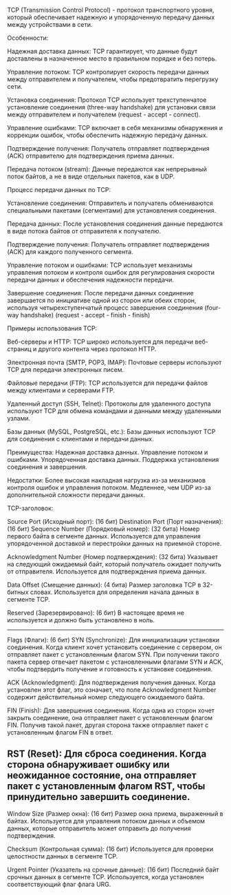 TCP (Transmission Control Protocol) - протокол транспортного уровня,
который обеспечивает надежную и упорядоченную передачу данных между
устройствами в сети.


Особенности:

Надежная доставка данных: TCP гарантирует, что данные будут доставлены
в назначенное место в правильном порядке и без потерь.

Управление потоком: TCP контролирует скорость передачи данных между
отправителем и получателем, чтобы предотвратить перегрузку сети.

Установка соединения: Протокол TCP использует трехступенчатое
установление соединения (three-way handshake) для установки связи
между отправителем и получателем (request - accept - connect).

Управление ошибками: TCP включает в себя механизмы обнаружения и
коррекции ошибок, чтобы обеспечить надежную передачу данных.

Подтверждение получения: Получатель отправляет подтверждения (ACK)
отправителю для подтверждения приема данных.

Передача потоком (stream): Данные передаются как непрерывный поток
байтов, а не в виде отдельных пакетов, как в UDP.


Процесс передачи данных по TCP:

Установление соединения: Отправитель и получатель обмениваются
специальными пакетами (сегментами) для установления соединения.

Передача данных: После установления соединения данные передаются
в виде потока байтов от отправителя к получателю.

Подтверждение получения: Получатель отправляет подтверждения
(ACK) для каждого полученного сегмента.

Управление потоком и ошибками: TCP использует механизмы управления
потоком и контроля ошибок для регулирования скорости передачи данных
и обеспечения надежности передачи.

Завершение соединения: После передачи данных соединение завершается
по инициативе одной из сторон или обеих сторон, используя
четырехступенчатый процесс завершения соединения (four-way handshake)
(request - accept - finish - finish)


Примеры использования TCP:

Веб-серверы и HTTP: TCP широко используется для передачи веб-страниц
и другого контента через протокол HTTP.

Электронная почта (SMTP, POP3, IMAP): Почтовые серверы используют
TCP для передачи электронных писем.

Файловые передачи (FTP): TCP используется для передачи файлов
между клиентами и серверами FTP.

Удаленный доступ (SSH, Telnet): Протоколы для удаленного доступа
используют TCP для обмена командами и данными между удаленными узлами.

Базы данных (MySQL, PostgreSQL, etc.): Базы данных используют TCP
для соединения с клиентами и передачи данных.


Преимущества:
Надежная доставка данных.
Управление потоком и ошибками.
Упорядоченная доставка данных.
Поддержка установления соединения и завершения.

Недостатки:
Более высокая накладная нагрузка из-за механизмов контроля ошибок и управления потоком.
Медленнее, чем UDP из-за дополнительной сложности передачи данных.


TCP-заголовок:

Source Port (Исходный порт): (16 бит)
Destination Port (Порт назначения): (16 бит)
Sequence Number (Порядковый номер): (32 бита)
Номер первого байта в сегменте данных. Используется для
управления упорядоченной доставкой и перестройки данных на приемной стороне.

Acknowledgment Number (Номер подтверждения): (32 бита)
Указывает на следующий ожидаемый байт, который получатель ожидает
получить от отправителя. Используется для подтверждения приема данных.

Data Offset (Смещение данных): (4 бита)
Размер заголовка TCP в 32-битных словах. Используется для
определения начала данных в сегменте TCP.

Reserved (Зарезервировано): (6 бит)
В настоящее время не используется и должно быть установлено в ноль.

---
Flags (Флаги): (6 бит)
SYN (Synchronize): Для инициализации установки соединения.
Когда клиент хочет установить соединение с сервером, он
отправляет пакет с установленным флагом SYN. При получении
такого пакета сервер отвечает пакетом с установленными флагами
SYN и ACK, чтобы подтвердить получение и готовность к установке соединения.

ACK (Acknowledgment): Для подтверждения получения данных. Когда
установлен этот флаг, это означает, что поле Acknowledgment Number
содержит действительный номер следующего ожидаемого байта.

FIN (Finish): Для завершения соединения. Когда одна из сторон хочет
закрыть соединение, она отправляет пакет с установленным флагом FIN.
Получив такой пакет, другая сторона также отправляет пакет с установленным
флагом FIN в ответ.

RST (Reset): Для сброса соединения. Когда сторона обнаруживает ошибку
или неожиданное состояние, она отправляет пакет с установленным
флагом RST, чтобы принудительно завершить соединение.
---

Window Size (Размер окна): (16 бит)
Размер окна приема, выраженный в байтах. Используется для
управления потоком данных и объемом данных, которые
отправитель может отправить до получения подтверждения.

Checksum (Контрольная сумма): (16 бит)
Используется для проверки целостности данных в сегменте TCP.

Urgent Pointer (Указатель на срочные данные): (16 бит)
Последний байт срочных данных в сегменте TCP. Используется,
когда установлен соответствующий флаг флага URG.